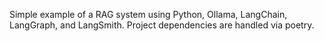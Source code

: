 Simple example of a RAG system using Python, Ollama, LangChain, LangGraph, and LangSmith. Project dependencies are handled via poetry.
